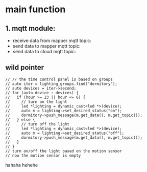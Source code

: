 # main function

## 1. mqtt module:
- receive data from mapper
  mqtt topic: 
- send data to mapper
  mqtt topic:
- send data to cloud
  mqtt topic:

## wild pointer 
    // // the time control panel is based on groups
    // auto iter = lighting_groups.find("dormitory");
    // auto devices = iter->second;
    // for (auto device : devices) {
    //   if (hour >= 23 || hour <= 6) {
    //     // turn on the light
    //     led *lighting = dynamic_cast<led *>(device);
    //     auto m = lighting->set_desired_status("on");
    //     dormitory->push_message(m.get_data(), m.get_topic());
    //   } else {
    //     // turn off the light
    //     led *lighting = dynamic_cast<led *>(device);
    //     auto m = lighting->set_desired_status("off");
    //     dormitory->push_message(m.get_data(), m.get_topic());
    //   }
    // }
    // turn on/off the light based on the motion sensor
    // now the motion sensor is empty
hahaha
hehehe